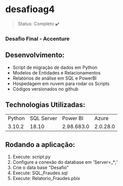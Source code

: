 # desafioag4

> Status: Completo ✔️

### Desafio Final - Accenture


## Desenvolvimento:

* Script de migração de dados em Python 
* Modelos de Entidades e Relacionamentos
* Relatórios de análise em SQL e PowerBI
* Hospedagem em nuvem para rodar os Scripts
* Códigos versionados no github

## Technologias Utilizadas:

<table>
  <tr>
    <td>Python </td>
    <td>SQL Server</td>
    <td>Power BI</td>
    <td>Azure</td>
  </tr>
  <tr>
    <td>3.10.2</td>
    <td>18.10</td>
    <td>2.98.683.0</td>
    <td>2.0.28.0</td>
  </tr>
</table>

## Rodando a aplicação:

1) Execute: script.py
2) Configure a conexão do database em 'Server=_*;'
3) Crie o data base "Desafio"  
4) Execute: SQL_Fraudes.sql
5) Execute: Relatorio_Fraudes.pbix

